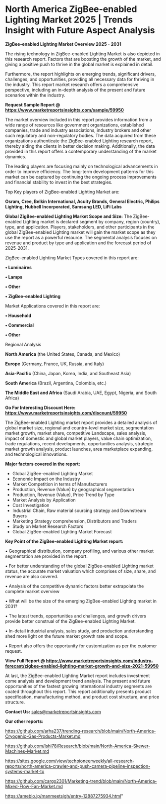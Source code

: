# North America ZigBee-enabled Lighting Market 2025 | Trends Insight with Future Aspect Analysis

<Strong> ZigBee-enabled Lighting Market Overview 2025 - 2031</strong>

The rising technology in ZigBee-enabled Lighting Market is also depicted in this research report. Factors that are boosting the growth of the market, and giving a positive push to thrive in the global market is explained in detail.

Furthermore, the report highlights on emerging trends, significant drivers, challenges, and opportunities, providing all necessary data for thriving in the industry. This report market research offers a comprehensive perspective, including an in-depth analysis of the present and future scenarios within the industry.

<strong>Request Sample Report @ <a href=https://www.marketreportsinsights.com/sample/59950>https://www.marketreportsinsights.com/sample/59950</a></strong>

The market overview included in this report provides information from a wide range of resources like government organizations, established companies, trade and industry associations, industry brokers and other such regulatory and non-regulatory bodies. The data acquired from these organizations authenticate the ZigBee-enabled Lighting research report, thereby aiding the clients in better decision making. Additionally, the data provided in this report offers a contemporary understanding of the market dynamics.

The leading players are focusing mainly on technological advancements in order to improve efficiency. The long-term development patterns for this market can be captured by continuing the ongoing process improvements and financial stability to invest in the best strategies.

Top Key players of ZigBee-enabled Lighting Market are:

<strong>Osram, Cree, Belkin International, Acuity Brands, General Electric, Philips Lighting, Hubbell Incorporated, Samsung LED, LiFi Labs</strong>

<strong><b>Global ZigBee-enabled Lighting Market Scope and Size:</b></strong>
The ZigBee-enabled Lighting market is declared segment by company, region (country), type, and application. Players, stakeholders, and other participants in the global ZigBee-enabled Lighting market will gain the market scope as they use the report as a powerful resource. The segmental analysis focuses on revenue and product by type and application and the forecast period of 2025-2031.

ZigBee-enabled Lighting Market Types covered in this report are:

<strong>• Luminaires

• Lamps

• Other

• ZigBee-enabled Lighting</strong>

Market Applications covered in this report are:

<strong>• Household

• Commercial

• Other</strong> 

Regional Analysis

<strong>North America</strong> (the United States, Canada, and Mexico)

<strong>Europe</strong> (Germany, France, UK, Russia, and Italy)

<strong>Asia-Pacific</strong> (China, Japan, Korea, India, and Southeast Asia)

<strong>South America</strong> (Brazil, Argentina, Colombia, etc.)

<strong>The Middle East and Africa</strong> (Saudi Arabia, UAE, Egypt, Nigeria, and South Africa)

<strong>Go For Interesting Discount Here: <a href=https://www.marketreportsinsights.com/discount/59950>https://www.marketreportsinsights.com/discount/59950</a></strong>

The ZigBee-enabled Lighting market report provides a detailed analysis of global market size, regional and country-level market size, segmentation market growth, market share, competitive Landscape, sales analysis, impact of domestic and global market players, value chain optimization, trade regulations, recent developments, opportunities analysis, strategic market growth analysis, product launches, area marketplace expanding, and technological innovations.

<strong><b>Major factors covered in the report:</b></strong>
<ul>
  <li>Global ZigBee-enabled Lighting Market </li>
  <li>Economic Impact on the Industry</li>
  <li>Market Competition in terms of Manufacturers</li>
  <li>Production, Revenue (Value) by geographical segmentation</li>
  <li>Production, Revenue (Value), Price Trend by Type</li>
  <li>Market Analysis by Application</li>
  <li>Cost Investigation</li>
  <li>Industrial Chain, Raw material sourcing strategy and Downstream Buyers</li>
  <li>Marketing Strategy comprehension, Distributors and Traders</li>
  <li>Study on Market Research Factors</li>
  <li>Global ZigBee-enabled Lighting Market Forecast</li>
</ul>

<strong><b>Key Point of the ZigBee-enabled Lighting Market report:</b></strong>

• Geographical distribution, company profiling, and various other market segmentation are provided in the report.

• For better understanding of the global ZigBee-enabled Lighting market status, the accurate market valuation which comprises of size, share, and revenue are also covered.

• Analysis of the competitive dynamic factors better extrapolate the complete market overview

• What will be the size of the emerging ZigBee-enabled Lighting market in 2031?

• The latest trends, opportunities and challenges, and growth drivers provide better construal of the ZigBee-enabled Lighting Market.

• In-detail industrial analysis, sales study, and production understanding shed more light on the future market growth rate and scope.

• Report also offers the opportunity for customization as per the customer request.

<strong><b>View Full Report @ <a href=https://www.marketreportsinsights.com/industry-forecast/zigbee-enabled-lighting-market-growth-and-size-2021-59950>https://www.marketreportsinsights.com/industry-forecast/zigbee-enabled-lighting-market-growth-and-size-2021-59950</a></b></strong>


At last, the ZigBee-enabled Lighting Market report includes investment come analysis and development trend analysis. The present and future opportunities of the fastest growing international industry segments are coated throughout this report. This report additionally presents product specification, manufacturing method, and product cost structure, and price structure.

<strong>Contact Us:</strong>
sales@marketreportsinsights.com

<strong>Our other reports:</strong>

<a href=https://github.com/arha237/trending-research/blob/main/North-America-Cryogenic-Gas-Products-Market.md>https://github.com/arha237/trending-research/blob/main/North-America-Cryogenic-Gas-Products-Market.md</a>

<a href=https://github.com/Ishi78/Research/blob/main/North-America-Skewer-Machines-Market.md>https://github.com/Ishi78/Research/blob/main/North-America-Skewer-Machines-Market.md</a>

<a href=https://sites.google.com/view/techpioneerweekly/all-research-reports/north-america-crawler-and-push-camera-pipeline-inspection-systems-market-to>https://sites.google.com/view/techpioneerweekly/all-research-reports/north-america-crawler-and-push-camera-pipeline-inspection-systems-market-to</a>

<a href=https://github.com/cargo2301/Marketing-trend/blob/main/North-America-Mixed-Flow-Fan-Market.md>https://github.com/cargo2301/Marketing-trend/blob/main/North-America-Mixed-Flow-Fan-Market.md</a>

<a href=https://ameblo.jp/manmeetsigh/entry-12887275934.html>https://ameblo.jp/manmeetsigh/entry-12887275934.html</a>"
